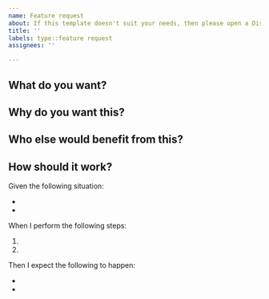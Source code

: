 ```yaml
---
name: Feature request
about: If this template doesn't suit your needs, then please open a Discussion instead.
title: ''
labels: type::feature request
assignees: ''

---
```


## What do you want?
<!-- Give a brief summary of the feature. -->

## Why do you want this?
<!-- Explain what you would use this for or how this would enhance your experience. -->

## Who else would benefit from this?
<!-- Describe what kind of users would enjoy this feature. -->

## How should it work?
<!-- Fill out the steps below. -->

Given the following situation:
* <!-- State the circumstances under which this feature would apply. -->
*

When I perform the following steps:
1. <!-- List what actions you would take in the situation described above. -->
1. <!-- Numbering is automatic. -->

Then I expect the following to happen:
* <!-- Describe how you would expect the system to behave in response to your actions above. -->
*
